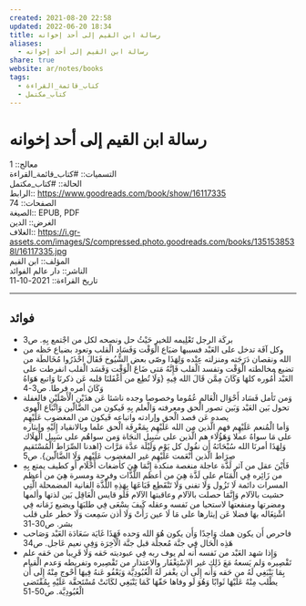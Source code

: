 ```yaml
---  
created: 2021-08-20 22:58  
updated: 2022-06-20 18:34  
title: رسالة ابن القيم إلى أحد إخوانه  
aliases:  
  - رسالة ابن القيم إلى أحد إخوانه  
share: true  
website: ar/notes/books  
tags:  
  - كتاب_قائمة_القراءة  
  - كتاب_مكتمل  
---  
```

  
  
# رسالة ابن القيم إلى أحد إخوانه  
  
معالج:: 1  
التسميات:: #كتاب_قائمة_القراءة  
الحالة:: #كتاب_مكتمل  
الرابط:: <https://www.goodreads.com/book/show/16117335>  
الصفحات:: 74  
الصيغة:: EPUB, PDF  
الغرض:: الدين  
الغلاف:: <https://i.gr-assets.com/images/S/compressed.photo.goodreads.com/books/1351538538l/16117335.jpg>  
المؤلف:: ابن القيم  
الناشر:: دار عالم الفوائد  
تاريخ القراءة:: 2021-10-11  
  
---  
  
## فوائد  
  
- بركَة الرجل تَعْلِيمه للخير حَيْثُ حل ونصحه لكل من اجْتمع بِهِ. ص3  
- وكل آفَة تدخل على العَبْد فسببها ضيَاع الْوَقْت وَفَسَاد الْقلب وتعود بضياع حَظه من الله ونقصان دَرَجَته ومنزلته عِنْده وَلِهَذَا وصّى بعض الشُّيُوخ فَقَالَ احْذَرُوا مُخَالطَة من تضيع مخالطته الْوَقْت وتفسد الْقلب فَإِنَّهُ مَتى ضَاعَ الْوَقْت وَفَسَد الْقلب انفرطت على العَبْد أُمُوره كلهَا وَكَانَ مِمَّن قَالَ الله فِيهِ {وَلَا تُطِع من أَغْفَلنَا قلبه عَن ذكرنَا وَاتبع هَوَاهُ وَكَانَ أمره فرطا. ص3-4  
- وَمن تَأمل فَسَاد أَحْوَال الْعَالم عُمُوما وخصوصا وجده ناشئا عَن هذَيْن الْأَصْلَيْنِ فالغفلة تحول بَين العَبْد وَبَين تصور الْحق ومعرفته وَالْعلم بِهِ فَيكون من الضَّالّين وَاتِّبَاع الْهوى يصده عَن قصد الْحق وإرادته واتباعه فَيكون من المغضوب عَلَيْهِم  
  وَأما الْمُنعم عَلَيْهِم فهم الَّذين من الله عَلَيْهِم بِمَعْرِِفَة الْحق علما وبالانقياد إِلَيْهِ وإيثاره على مَا سواهُ عملا وَهَؤُلَاء هم الَّذين على سَبِيل النجَاة وَمن سواهُم على سَبِيل الْهَلَاك وَلِهَذَا أمرنَا الله سُبْحَانَهُ أَن نقُول كل يَوْم وَلَيْلَة عدَّة مَرَّات {اهدنا الصِّرَاط الْمُسْتَقيم صِرَاط الَّذين أَنْعَمت عَلَيْهِم غير المغضوب عَلَيْهِم وَلَا الضَّالّين}. ص5  
- فَأَيْنَ عقل من آثر لَذَّة عاجلة منغصة منكدة إِنَّمَا هِيَ كأضغاث أَحْلَام أَو كطيف يمتع بِهِ من زَائِره فِي الْمَنَام على لَذَّة هِيَ من أعظم اللَّذَّات وفرحة ومسرة هِيَ من أعظم المسرات دائمة لَا تَزُول وَلَا تفنى وَلَا تَنْقَطِع فَبَاعَهَا بِهَذِهِ اللَّذَّة الفانية المضمحلة الَّتِي حشيت بالآلام وَإِنَّمَا حصلت بالآلام وعاقبتها الآلام فَلَو قايس الْعَاقِل بَين لذتها وألمها ومضرتها ومنفعتها لاستحيا من نَفسه وعقله كَيفَ يسْعَى فِي طلبَهَا ويضيع زَمَانه فِي اشْتِغَاله بهَا فضلا عَن إيثارها على مَا لَا عين رَأَتْ وَلَا أذن سَمِعت وَلَا خطر على قلب بشر. ص30-31  
- فاحرص أَن يكون همك وَاحِدًا وَأَن يكون هُوَ الله وَحده فَهَذَا غَايَة سَعَادَة العَبْد وَصَاحب هَذِه الْحَال فِي جنَّة مُعجلَة قبل جنَّة الْآخِرَة وَفِي نعيم عَاجل. ص34  
- وَإِذا شهد العَبْد من نَفسه أَنه لم يوف ربه فِي عبوديته حَقه وَلَا قَرِيبا من حَقه علم تَقْصِيره وَلم يَسعهُ مَعَ ذَلِك غير الاسْتِغْفَار والاعتذار من تَقْصِيره وتفريطه وَعدم الْقيام بِمَا يَنْبَغِي لَهُ من حَقه وَأَنه إِلَى أَن يغْفر لَهُ الْعُبُودِيَّة وَيَعْفُو عَنهُ فِيهَا أحْوج مِنْهُ إِلَى أَن يطْلب مِنْهُ عَلَيْهَا ثَوابًا وَهُوَ لَو وفاها حَقّهَا كَمَا يَنْبَغِي لكَانَتْ مُسْتَحقَّة عَلَيْهِ بِمُقْتَضى الْعُبُودِيَّة. ص50-51  
